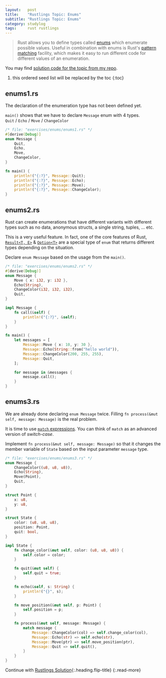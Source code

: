 ```yaml
---
layout:   post
title:    "Rustlings Topic: Enums"
subtitle: "Rustlings Topic: Enums"
category: studylog
tags:     rust rustlings
---
```


> Rust allows you to define types called [enums] which enumerate possible values.
> Useful in combination with enums is Rust's [pattern matching] facility, which makes it easy to run different code for different values of an enumeration.

You may find [solution code for the topic from my repo].

[enums]: https://doc.rust-lang.org/book/ch06-00-enums.html
[pattern matching]: https://doc.rust-lang.org/book/ch18-03-pattern-syntax.html
[solution code for the topic from my repo]: https://github.com/LazyRen/rustlings-solution/tree/main/exercises/enums

<!--more-->

1. this ordered seed list will be replaced by the toc
{:toc}

## enums1.rs

The declaration of the enumeration type has not been defined yet.<br>

`main()` shows that we have to declare `Message` enum with 4 types.<br>
`Quit` / `Echo` / `Move` / `ChangeColor`

```rust
/* file: "exercises/enums/enums1.rs" */
#[derive(Debug)]
enum Message {
    Quit,
    Echo,
    Move,
    ChangeColor,
}

fn main() {
    println!("{:?}", Message::Quit);
    println!("{:?}", Message::Echo);
    println!("{:?}", Message::Move);
    println!("{:?}", Message::ChangeColor);
}
```

## enums2.rs

Rust can create enumerations that have different variants with different types
such as no data, anonymous structs, a single string, tuples, ... etc.

This is a very useful feature. In fact, one of the core features of Rust, [`Result<T, E>`] & [`Option<T>`] are
a special type of `enum` that returns different types depending on the situation.

Declare `enum Message` based on the usage from the `main()`.

[`Result<T, E>`]: https://doc.rust-lang.org/std/result/enum.Result.html
[`Option<T>`]: https://doc.rust-lang.org/std/option/enum.Option.html

```rust
/* file: "exercises/enums/enums2.rs" */
#[derive(Debug)]
enum Message {
    Move { x: i32, y: i32 },
    Echo(String),
    ChangeColor(i32, i32, i32),
    Quit,
}

impl Message {
    fn call(&self) {
        println!("{:?}", &self);
    }
}

fn main() {
    let messages = [
        Message::Move { x: 10, y: 30 },
        Message::Echo(String::from("hello world")),
        Message::ChangeColor(200, 255, 255),
        Message::Quit,
    ];

    for message in &messages {
        message.call();
    }
}
```

## enums3.rs

We are already done declaring `enum Message` twice.
Filling `fn process(&mut self, message: Message)` is the real problem.

It is time to use [`match` expressions]. You can think of `match` as an advanced version
of *switch-case*.

Implement `fn process(&mut self, message: Message)` so that it changes the member variable
of `State` based on the input parameter `message` type.

[`match` expressions]: https://doc.rust-lang.org/reference/expressions/match-expr.html

```rust
/* file: "exercises/enums/enums3.rs" */
enum Message {
    ChangeColor((u8, u8, u8)),
    Echo(String),
    Move(Point),
    Quit,
}

struct Point {
    x: u8,
    y: u8,
}

struct State {
    color: (u8, u8, u8),
    position: Point,
    quit: bool,
}

impl State {
    fn change_color(&mut self, color: (u8, u8, u8)) {
        self.color = color;
    }

    fn quit(&mut self) {
        self.quit = true;
    }

    fn echo(&self, s: String) {
        println!("{}", s);
    }

    fn move_position(&mut self, p: Point) {
        self.position = p;
    }

    fn process(&mut self, message: Message) {
        match message {
            Message::ChangeColor(col) => self.change_color(col),
            Message::Echo(str) => self.echo(str),
            Message::Move(ptr) => self.move_position(ptr),
            Message::Quit => self.quit(),
        }
    }
}
```

Continue with [Rustlings Solution](rustlings){:.heading.flip-title}
{:.read-more}
